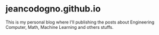 # jeancodogno.github.io
This is  my personal blog where I'll publishing the posts about Engineering Computer, Math, Machine Learning and others stuffs.
